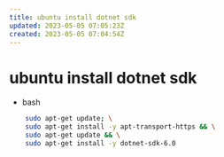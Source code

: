 ```yaml
---
title: ubuntu install dotnet sdk
updated: 2023-05-05 07:05:23Z
created: 2023-05-05 07:04:54Z
---
```


# ubuntu install dotnet sdk

- bash
```bash
    sudo apt-get update; \
    sudo apt-get install -y apt-transport-https && \
    sudo apt-get update && \
    sudo apt-get install -y dotnet-sdk-6.0
```